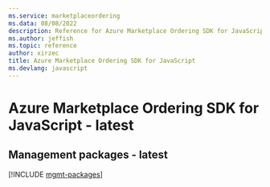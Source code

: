 ```yaml
---
ms.service: marketplaceordering
ms.data: 08/08/2022
description: Reference for Azure Marketplace Ordering SDK for JavaScript
ms.author: jeffish
ms.topic: reference
author: xirzec
title: Azure Marketplace Ordering SDK for JavaScript
ms.devlang: javascript
---
```

# Azure Marketplace Ordering SDK for JavaScript - latest

## Management packages - latest
[!INCLUDE [mgmt-packages](marketplace-ordering-mgmt-index.md)]